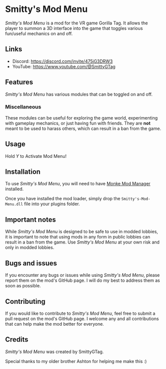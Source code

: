 # Smitty's Mod Menu

*Smitty's Mod Menu* is a mod for the VR game Gorilla Tag. It allows the player to summon a 3D interface into the game that toggles various fun/useful mechanics on and off.


## Links

* Discord: https://discord.com/invite/475jG3DRW3
* YouTube: https://www.youtube.com/@SmittyGTag

## Features
*Smitty's Mod Menu* has various modules that can be toggled on and off.

### Miscellaneous
These modules can be useful for exploring the game world, experimenting with gameplay mechanics, or just having fun with friends. They are **not** meant to be used to harass others, which can result in a ban from the game.

## Usage
Hold *Y* to Activate Mod Menu!

## Installation
To use *Smitty's Mod Menu*, you will need to have [Monke Mod Manager](https://github.com/DeadlyKitten/MonkeModManager/releases) installed. 

Once you have installed the mod loader, simply drop the `Smitty's-Mod-Menu.dll` file into your plugins folder.

## Important notes

While *Smitty's Mod Menu* is designed to be safe to use in modded lobbies, it is important to note that using mods in any form in public lobbies can result in a ban from the game. Use *Smitty's Mod Menu* at your own risk and only in modded lobbies.

## Bugs and issues
If you encounter any bugs or issues while using *Smitty's Mod Menu*, please report them on the mod's GitHub page. I will do my best to address them as soon as possible. 

## Contributing
If you would like to contribute to *Smitty's Mod Menu*, feel free to submit a pull request on the mod's GitHub page. I welcome any and all contributions that can help make the mod better for everyone.

## Credits
*Smitty's Mod Menu* was created by SmittyGTag. 

Special thanks to my older brother Ashton for helping me make this :)
